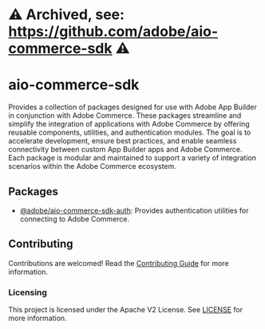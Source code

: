# :warning: Archived, see: https://github.com/adobe/aio-commerce-sdk :warning:

# aio-commerce-sdk

Provides a collection of packages designed for use with Adobe App Builder in conjunction with Adobe Commerce.
These packages streamline and simplify the integration of applications with Adobe Commerce by offering reusable
components, utilities, and authentication modules. The goal is to accelerate development, ensure best practices, and
enable seamless connectivity between custom App Builder apps and Adobe Commerce. Each package is modular and maintained
to support a variety of integration scenarios within the Adobe Commerce ecosystem.

## Packages

- [@adobe/aio-commerce-sdk-auth](./packages/aio-commerce-sdk-auth): Provides authentication utilities for connecting to Adobe Commerce.

## Contributing

Contributions are welcomed! Read the [Contributing Guide](./.github/CONTRIBUTING.md) for more information.

### Licensing

This project is licensed under the Apache V2 License. See [LICENSE](LICENSE) for more information.
